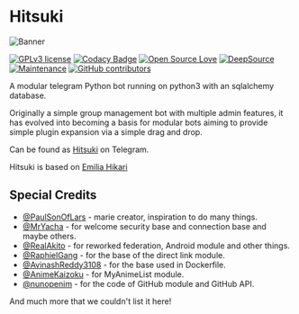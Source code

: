 # Hitsuki

![Banner](https://telegra.ph/file/601541db4ff2286fd1096.jpg)

[![GPLv3 license](https://img.shields.io/badge/License-GPLv3-blue.svg)](http://perso.crans.org/besson/LICENSE.html)
[![Codacy Badge](https://api.codacy.com/project/badge/Grade/630d285e84d143bfb39ccdf07131656c)](https://app.codacy.com/manual/HitaloSama/Hitsuki?utm_source=github.com&utm_medium=referral&utm_content=HitaloSama/Hitsuki&utm_campaign=Badge_Grade_Settings)
[![Open Source Love](https://badges.frapsoft.com/os/v2/open-source.png?v=103)](https://github.com/ellerbrock/open-source-badges/)
[![DeepSource](https://static.deepsource.io/deepsource-badge-light-mini.svg)](https://deepsource.io/gh/HitaloSama/Hitsuki/?ref=repository-badge)
[![Maintenance](https://img.shields.io/badge/Maintained%3F-yes-green.svg)](https://GitHub.com/HitaloSama/Hitsuki/graphs/commit-activity)
[![GitHub contributors](https://img.shields.io/github/contributors/HitaloSama/Hitsuki.svg)](https://GitHub.com/HitaloSama/Hitsuki/graphs/contributors/)

A modular telegram Python bot running on python3 with an sqlalchemy database.

Originally a simple group management bot with multiple admin features, it has evolved into becoming a basis for modular bots aiming to provide simple plugin expansion via a simple drag and drop.

Can be found as [Hitsuki](https://t.me/LordHitsuki_BOT) on Telegram.

Hitsuki is based on [Emilia Hikari](https://github.com/AyraHikari/EmiliaHikari)

## Special Credits

* [@PaulSonOfLars](https://github.com/PaulSonOfLars) - marie creator, inspiration to do many things.
* [@MrYacha](https://github.com/MrYacha) - for welcome security base and connection base and maybe others.
* [@RealAkito](https://github.com/RealAkito) - for reworked federation, Android module and other things.
* [@RaphielGang](https://github.com/RaphielGang) - for the base of the direct link module.
* [@AvinashReddy3108](https://github.com/AvinashReddy3108) - for the base used in Dockerfile.
* [@AnimeKaizoku](https://github.com/AnimeKaizoku) - for MyAnimeList module.
* [@nunopenim](https://github.com/nunopenim) - for the code of GitHub module and GitHub API.

And much more that we couldn't list it here!
